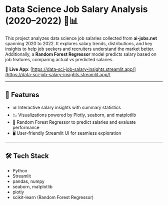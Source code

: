 # Data Science Job Salary Analysis (2020–2022) 💼📊

This project analyzes data science job salaries collected from **ai-jobs.net** spanning 2020 to 2022. It explores salary trends, distributions, and key insights to help job seekers and recruiters understand the market better. Additionally, a **Random Forest Regressor** model predicts salary based on job features, comparing actual vs predicted salaries.

🔗 **Live App**: [https://data-sci-job-salary-insights.streamlit.app/](https://data-sci-job-salary-insights.streamlit.app/)

---

## 🚀 Features

- 📊 Interactive salary insights with summary statistics  
- 📉 Visualizations powered by Plotly, seaborn, and matplotlib  
- 🤖 Random Forest Regressor to predict salaries and evaluate performance  
- 🖥️ User-friendly Streamlit UI for seamless exploration  

---

## 🛠️ Tech Stack

- Python  
- Streamlit  
- pandas, numpy  
- seaborn, matplotlib  
- plotly  
- scikit-learn (Random Forest Regressor)  
